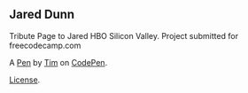 Jared Dunn
----------
Tribute Page to Jared HBO Silicon Valley. Project submitted for freecodecamp.com

A [Pen](https://codepen.io/murrayta77/pen/EmOXBw) by [Tim](https://codepen.io/murrayta77) on [CodePen](https://codepen.io).

[License](https://codepen.io/murrayta77/pen/EmOXBw/license).